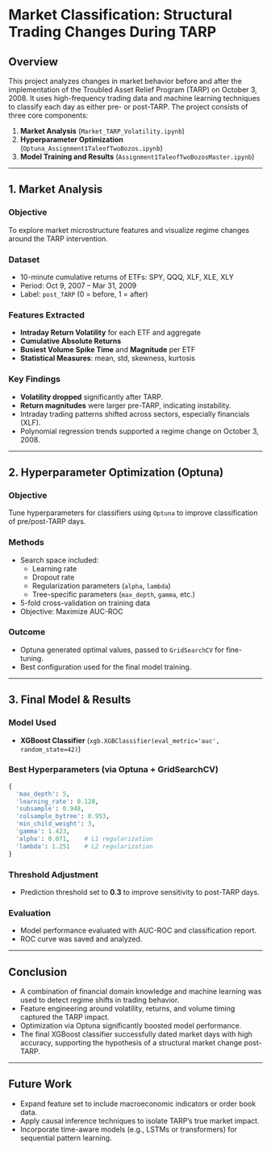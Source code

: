 # Market Classification: Structural Trading Changes During TARP

## Overview

This project analyzes changes in market behavior before and after the implementation of the Troubled Asset Relief Program (TARP) on October 3, 2008. It uses high-frequency trading data and machine learning techniques to classify each day as either pre- or post-TARP. The project consists of three core components:

1. **Market Analysis** (`Market_TARP_Volatility.ipynb`)
2. **Hyperparameter Optimization** (`Optuna_Assignment1TaleofTwoBozos.ipynb`)
3. **Model Training and Results** (`Assignment1TaleofTwoBozosMaster.ipynb`)

---

## 1. Market Analysis

### Objective
To explore market microstructure features and visualize regime changes around the TARP intervention.

### Dataset
- 10-minute cumulative returns of ETFs: SPY, QQQ, XLF, XLE, XLY
- Period: Oct 9, 2007 – Mar 31, 2009
- Label: `post_TARP` (0 = before, 1 = after)

### Features Extracted
- **Intraday Return Volatility** for each ETF and aggregate
- **Cumulative Absolute Returns**
- **Busiest Volume Spike Time** and **Magnitude** per ETF
- **Statistical Measures**: mean, std, skewness, kurtosis

### Key Findings
- **Volatility dropped** significantly after TARP.
- **Return magnitudes** were larger pre-TARP, indicating instability.
- Intraday trading patterns shifted across sectors, especially financials (XLF).
- Polynomial regression trends supported a regime change on October 3, 2008.

---

## 2. Hyperparameter Optimization (Optuna)

### Objective
Tune hyperparameters for classifiers using `Optuna` to improve classification of pre/post-TARP days.

### Methods
- Search space included:
  - Learning rate
  - Dropout rate
  - Regularization parameters (`alpha`, `lambda`)
  - Tree-specific parameters (`max_depth`, `gamma`, etc.)
- 5-fold cross-validation on training data
- Objective: Maximize AUC-ROC

### Outcome
- Optuna generated optimal values, passed to `GridSearchCV` for fine-tuning.
- Best configuration used for the final model training.

---

## 3. Final Model & Results

### Model Used
- **XGBoost Classifier** (`xgb.XGBClassifier(eval_metric='auc', random_state=42)`)

### Best Hyperparameters (via Optuna + GridSearchCV)
```python
{
  'max_depth': 5,
  'learning_rate': 0.128,
  'subsample': 0.948,
  'colsample_bytree': 0.953,
  'min_child_weight': 3,
  'gamma': 1.423,
  'alpha': 0.071,    # L1 regularization
  'lambda': 1.251    # L2 regularization
}
```

### Threshold Adjustment
- Prediction threshold set to **0.3** to improve sensitivity to post-TARP days.

### Evaluation
- Model performance evaluated with AUC-ROC and classification report.
- ROC curve was saved and analyzed.

---

## Conclusion

- A combination of financial domain knowledge and machine learning was used to detect regime shifts in trading behavior.
- Feature engineering around volatility, returns, and volume timing captured the TARP impact.
- Optimization via Optuna significantly boosted model performance.
- The final XGBoost classifier successfully dated market days with high accuracy, supporting the hypothesis of a structural market change post-TARP.

---

## Future Work

- Expand feature set to include macroeconomic indicators or order book data.
- Apply causal inference techniques to isolate TARP’s true market impact.
- Incorporate time-aware models (e.g., LSTMs or transformers) for sequential pattern learning.
